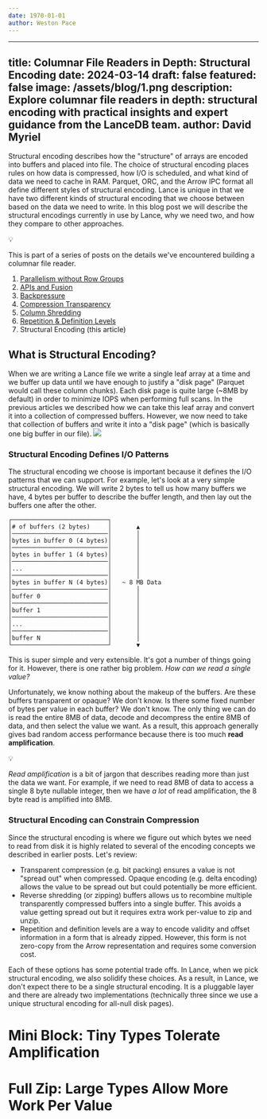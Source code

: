 ```yaml
---
date: 1970-01-01
author: Weston Pace
---
```

---
title: Columnar File Readers in Depth: Structural Encoding
date: 2024-03-14
draft: false
featured: false
image: /assets/blog/1.png
description: Explore columnar file readers in depth: structural encoding with practical insights and expert guidance from the LanceDB team.
author: David Myriel
---

Structural encoding describes how the "structure" of arrays are encoded into buffers and placed into file.  The choice of structural encoding places rules on how data is compressed, how I/O is scheduled, and what kind of data we need to cache in RAM.  Parquet, ORC, and the Arrow IPC format all define different styles of structural encoding.  Lance is unique in that we have two different kinds of structural encoding that we choose between based on the data we need to write.  In this blog post we will describe the structural encodings currently in use by Lance, why we need two, and how they compare to other approaches.

💡

This is part of a series of posts on the details we've encountered building a columnar file reader.
1. [Parallelism without Row Groups](__GHOST_URL__/file-readers-in-depth-parallelism-without-row-groups/)
2. [APIs and Fusion](__GHOST_URL__/columnar-file-readers-in-depth-apis-and-fusion/)
3. [Backpressure](__GHOST_URL__/columnar-file-readers-in-depth-backpressure/)
4. [Compression Transparency](__GHOST_URL__/columnar-file-readers-in-depth-compression-transparency/)
5. [Column Shredding](__GHOST_URL__/columnar-file-readers-in-depth-column-shredding/)
6. [Repetition & Definition Levels](__GHOST_URL__/columnar-file-readers-in-depth-repetition-definition-levels/)
7. Structural Encoding (this article)

## What is Structural Encoding?

When we are writing a Lance file we write a single leaf array at a time and we buffer up data until we have enough to justify a "disk page" (Parquet would call these column chunks).  Each disk page is quite large (~8MB by default) in order to minimize IOPS when performing full scans.  In the previous articles we described how we can take this leaf array and convert it into a collection of compressed buffers.  However, we now need to take that collection of buffers and write it into a "disk page" (which is basically one big buffer in our file).
![](__GHOST_URL__/content/images/2025/06/Structural-Encoding-Overview.png)
### Structural Encoding Defines I/O Patterns

The structural encoding we choose is important because it defines the I/O patterns that we can support.  For example, let's look at a very simple structural encoding.  We will write 2 bytes to tell us how many buffers we have, 4 bytes per buffer to describe the buffer length, and then lay out the buffers one after the other.

    ┌───────────────────────────┐              
    │# of buffers (2 bytes)     │       ▲      
    │───────────────────────────│       │      
    │bytes in buffer 0 (4 bytes)│       │      
    │───────────────────────────│       │      
    │bytes in buffer 1 (4 bytes)│       │      
    │───────────────────────────│       │      
    │...                        │       │      
    │───────────────────────────│       │      
    │bytes in buffer N (4 bytes)│   ~ 8 MB Data
    │───────────────────────────│       │      
    │buffer 0                   │       │      
    │───────────────────────────│       │      
    │buffer 1                   │       │      
    │───────────────────────────│       │      
    │...                        │       │      
    │───────────────────────────│       │      
    │buffer N                   │       │      
    └───────────────────────────┘       ▼      

This is super simple and very extensible.  It's got a number of things going for it.  However, there is one rather big problem.  *How can we read a single value?*

Unfortunately, we know nothing about the makeup of the buffers.  Are these buffers transparent or opaque?  We don't know.  Is there some fixed number of bytes per value in each buffer?  We don't know.  The only thing we can do is read the entire 8MB of data, decode and decompress the entire 8MB of data, and then select the value we want.  As a result, this approach generally gives bad random access performance because there is too much **read amplification**.

💡

*Read amplification* is a bit of jargon that describes reading more than just the data we want. For example, if we need to read 8MB of data to access a single 8 byte nullable integer, then we have *a lot* of read amplification, the 8 byte read is amplified into 8MB.

### Structural Encoding can Constrain Compression

Since the structural encoding is where we figure out which bytes we need to read from disk it is highly related to several of the encoding concepts we described in earlier posts.  Let's review:

- Transparent compression (e.g. bit packing) ensures a value is not "spread out" when compressed.  Opaque encoding (e.g. delta encoding) allows the value to be spread out but could potentially be more efficient.
- Reverse shredding (or zipping) buffers allows us to recombine multiple transparently compressed buffers into a single buffer.  This avoids a value getting spread out but it requires extra work per-value to zip and unzip.
- Repetition and definition levels are a way to encode validity and offset information in a form that is already zipped.  However, this form is not zero-copy from the Arrow representation and requires some conversion cost.

Each of these options has some potential trade offs.  In Lance, when we pick structural encoding, we also solidify these choices.  As a result, in Lance, we don't expect there to be a single structural encoding.  It is a pluggable layer and there are already two implementations (technically three since we use a unique structural encoding for all-null disk pages).

# Mini Block: Tiny Types Tolerate Amplification

# Full Zip: Large Types Allow More Work Per Value
